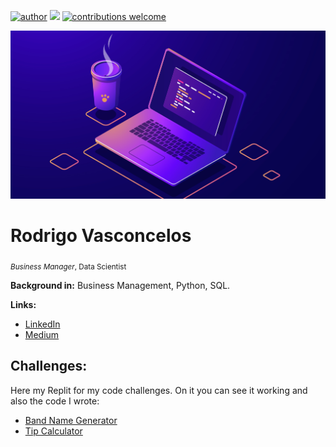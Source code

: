 [![author](https://img.shields.io/badge/author-rodrigo-red.svg)](https://www.linkedin.com/in/rodrigo) [![](https://img.shields.io/badge/python-3.7+-blue.svg)](https://www.python.org/downloads/release/python-365/) [![contributions welcome](https://img.shields.io/badge/contributions-welcome-brightgreen.svg?style=flat)](https://github.com/carlosfab/data_science/issues)

<p align="center">
  <img src="img_programming (2).png" >
</p>

# Rodrigo Vasconcelos
<sub>*Business Manager*, Data Scientist </sub>



**Background in:** Business Management, Python, SQL.

**Links:**
* [LinkedIn](https://www.linkedin.com/in/rodrigobvasconcelos?lipi=urn%3Ali%3Apage%3Ad_flagship3_profile_view_base_contact_details%3BC1whgpPxRwmV3RNsayLCqQ%3D%3D)
* [Medium](https://medium.com/@IdeiaDados)


## Challenges:
Here my Replit for my code challenges. On it you can see it working and also the code I wrote:
* [Band Name Generator](https://replit.com/@rodrigovb7/myband-name-generator-start?v=1)
* [Tip Calculator](https://replit.com/@rodrigovb7/mytip-calculator-start?v=1) 

